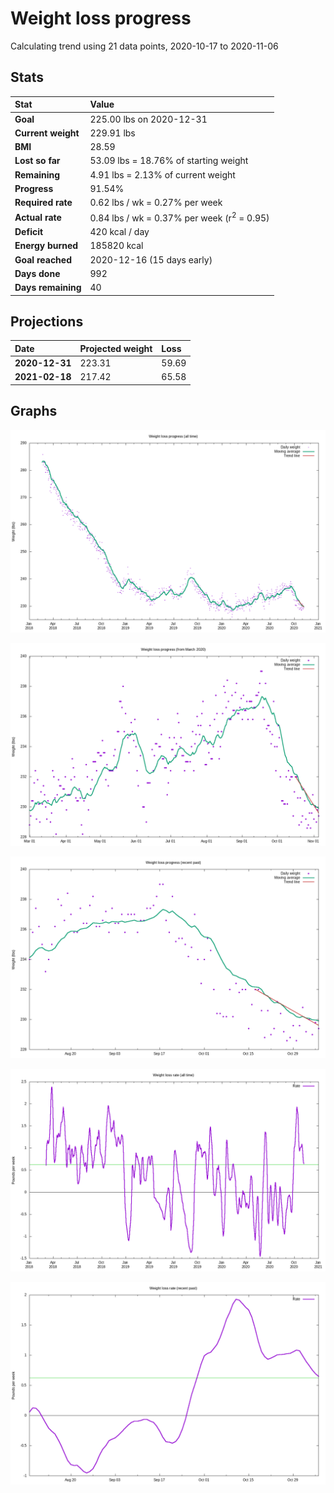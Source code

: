 # Weight loss progress

Calculating trend using 21 data points, 2020-10-17 to 2020-11-06

## Stats

Stat|Value
:-|:-
**Goal**|225.00 lbs on 2020-12-31
**Current weight**|229.91 lbs
**BMI**|28.59
**Lost so far**|53.09 lbs = 18.76% of starting weight
**Remaining**|4.91 lbs =  2.13% of current  weight
**Progress**|91.54%
**Required rate**|0.62 lbs / wk = 0.27% per week
**Actual rate**|0.84 lbs / wk = 0.37% per week  (r<sup>2</sup> = 0.95)
**Deficit**|420 kcal / day
**Energy burned**|185820 kcal
**Goal reached**|2020-12-16 (15 days early)
**Days done**|992
**Days remaining**|40

## Projections

Date|Projected weight|Loss
:-|:-|:-
**2020-12-31**|223.31|59.69
**2021-02-18**|217.42|65.58

## Graphs

![](weight-graph-alltime.png)

![](weight-graph-covid.png)

![](weight-graph-recent.png)

![](rate-graph-alltime.png)

![](rate-graph-recent.png)

